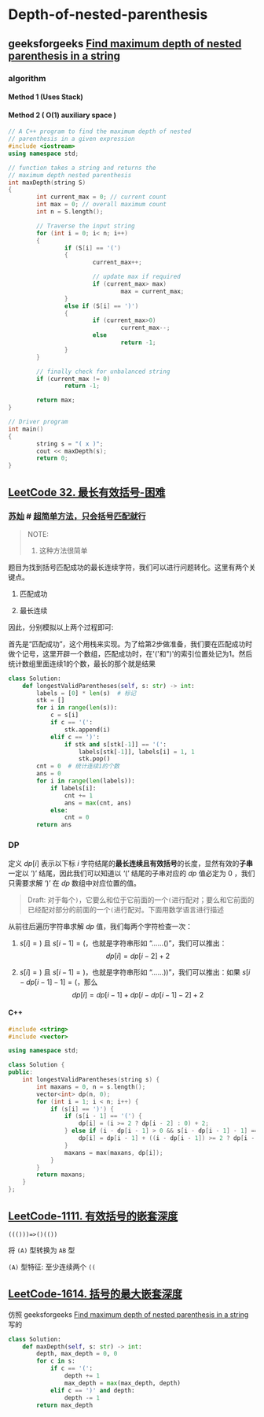 # Depth-of-nested-parenthesis



## geeksforgeeks [Find maximum depth of nested parenthesis in a string](https://www.geeksforgeeks.org/find-maximum-depth-nested-parenthesis-string/) 



### algorithm

#### Method 1 (Uses Stack) 



#### Method 2 ( O(1) auxiliary space ) 


```c++
// A C++ program to find the maximum depth of nested 
// parenthesis in a given expression 
#include <iostream>
using namespace std;

// function takes a string and returns the 
// maximum depth nested parenthesis 
int maxDepth(string S)
{
        int current_max = 0; // current count 
        int max = 0; // overall maximum count 
        int n = S.length();

        // Traverse the input string 
        for (int i = 0; i< n; i++)
        {
                if (S[i] == '(')
                {
                        current_max++;

                        // update max if required 
                        if (current_max> max)
                                max = current_max;
                }
                else if (S[i] == ')')
                {
                        if (current_max>0)
                                current_max--;
                        else
                                return -1;
                }
        }

        // finally check for unbalanced string 
        if (current_max != 0)
                return -1;

        return max;
}

// Driver program 
int main()
{
        string s = "( x )";
        cout << maxDepth(s);
        return 0;
}

```



## [LeetCode 32. 最长有效括号-困难](https://leetcode.cn/problems/longest-valid-parentheses/)



### [苏灿](https://leetcode.cn/u/su-can-t/) # [超简单方法，只会括号匹配就行](https://leetcode.cn/problems/longest-valid-parentheses/solutions/2719468/chao-jian-dan-fang-fa-zhi-hui-gua-hao-pi-nbby/)

> NOTE:
>
> 1. 这种方法很简单

题目为找到括号匹配成功的最长连续字符，我们可以进行问题转化。这里有两个关键点。

1. 匹配成功

2. 最长连续

因此，分别模拟以上两个过程即可: 

首先是“匹配成功”，这个用栈来实现。为了给第2步做准备，我们要在匹配成功时做个记号，这里开辟一个数组，匹配成功时，在'('和")'的索引位置处记为1。然后统计数组里面连续1的个数，最长的那个就是结果



```python
class Solution:
    def longestValidParentheses(self, s: str) -> int:
        labels = [0] * len(s)  # 标记
        stk = []
        for i in range(len(s)):
            c = s[i]
            if c == '(':
                stk.append(i)
            elif c == ')':
                if stk and s[stk[-1]] == '(':
                    labels[stk[-1]], labels[i] = 1, 1
                    stk.pop()
        cnt = 0  # 统计连续1的个数
        ans = 0
        for i in range(len(labels)):
            if labels[i]:
                cnt += 1
                ans = max(cnt, ans)
            else:
                cnt = 0
        return ans

```



### DP

定义 $dp[i]$ 表示以下标 *i* 字符结尾的**最长连续且有效括号**的长度，显然有效的**子串**一定以 ‘)’ 结尾，因此我们可以知道以 ‘(’ 结尾的子串对应的 *dp* 值必定为 0 ，我们只需要求解 ‘)’ 在 *dp* 数组中对应位置的值。

> Draft: 对于每个`)`，它要么和位于它前面的一个`(`进行配对；要么和它前面的已经配对部分的前面的一个`(`进行配对。下面用数学语言进行描述

从前往后遍历字符串求解 *dp* 值，我们每两个字符检查一次：

1. $s[i]=)$ 且 $s[i−1]=($，也就是字符串形如 “……()”，我们可以推出：
   $$
   dp[i]=dp[i−2]+2
   $$
   
2. $s[i]=)$ 且 $s[i−1]=)$，也就是字符串形如 “……))”，我们可以推出：如果 $s[i−dp[i−1]−1]=($，那么 
   $$
   dp[i]=dp[i−1]+dp[i−dp[i−1]−2]+2
   $$
   

#### C++

```c++
#include <string>
#include <vector>

using namespace std;

class Solution {
public:
    int longestValidParentheses(string s) {
        int maxans = 0, n = s.length();
        vector<int> dp(n, 0);
        for (int i = 1; i < n; i++) {
            if (s[i] == ')') {
                if (s[i - 1] == '(') {
                    dp[i] = (i >= 2 ? dp[i - 2] : 0) + 2;
                } else if (i - dp[i - 1] > 0 && s[i - dp[i - 1] - 1] == '(') {
                    dp[i] = dp[i - 1] + ((i - dp[i - 1]) >= 2 ? dp[i - dp[i - 1] - 2] : 0) + 2;
                }
                maxans = max(maxans, dp[i]);
            }
        }
        return maxans;
    }
};

```



## [LeetCode-1111. 有效括号的嵌套深度](https://leetcode.cn/problems/maximum-nesting-depth-of-two-valid-parentheses-strings/) 

```
((()))=>()(())
```

将 `(A)` 型转换为 `AB` 型

`(A)` 型特征: 至少连续两个 `((` 

 

## [LeetCode-1614. 括号的最大嵌套深度](https://leetcode.cn/problems/maximum-nesting-depth-of-the-parentheses/) 

仿照 geeksforgeeks [Find maximum depth of nested parenthesis in a string](https://www.geeksforgeeks.org/find-maximum-depth-nested-parenthesis-string/) 写的

```python
class Solution:
    def maxDepth(self, s: str) -> int:
        depth, max_depth = 0, 0
        for c in s:
            if c == '(':
                depth += 1
                max_depth = max(max_depth, depth)
            elif c == ')' and depth:
                depth -= 1
        return max_depth

```

